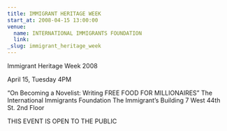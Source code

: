```yaml
---
title: IMMIGRANT HERITAGE WEEK
start_at: 2008-04-15 13:00:00
venue:
  name: INTERNATIONAL IMMIGRANTS FOUNDATION
  link:
_slug: immigrant_heritage_week
---
```



Immigrant Heritage Week 2008

April 15, Tuesday 4PM

“On Becoming a Novelist: Writing FREE FOOD FOR MILLIONAIRES” The International Immigrants Foundation The Immigrant’s Building 7 West 44th St. 2nd Floor

THIS EVENT IS OPEN TO THE PUBLIC

&nbsp;